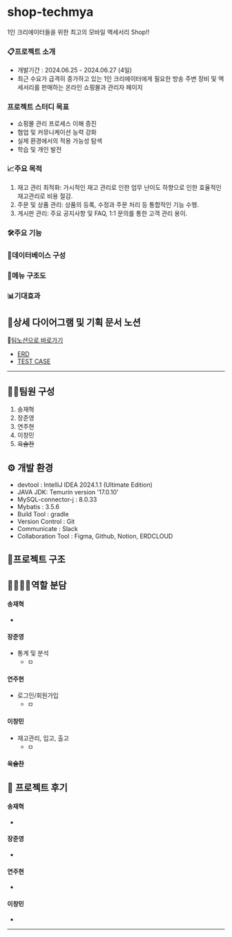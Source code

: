 
# shop-techmya
1인 크리에이터들을 위한 최고의 모바일 액세서리 Shop!!

### 📋프로젝트 소개
* 개발기간 : 2024.06.25 - 2024.06.27 (4일)
* 최근 수요가 급격히 증가하고 있는 1인 크리에이터에게 필요한 방송 주변 장비 및 액세서리를 판매하는 온라인 쇼핑몰과 관리자 페이지

### 프로젝트 스터디 목표
- 쇼핑몰 관리 프로세스 이해 증진
- 협업 및 커뮤니케이션 능력 강화
- 실제 환경에서의 적용 가능성 탐색
- 학습 및 개인 발전


### 📈주요 목적
1. 재고 관리 최적화: 가시적인 재고 관리로 인한 업무 난이도 하향으로 인한 효율적인 재고관리로 비용 절감.
2. 주문 및 상품 관리: 상품의 등록, 수정과 주문 처리 등 통합적인 기능 수행.
3. 게시판 관리: 주요 공지사항 및 FAQ, 1:1 문의를 통한 고객 관리 용이.

### 🛠️주요 기능



### 🐬데이터베이스 구성


### 📂메뉴 구조도


### 📊기대효과



## 📑상세 다이어그램 및 기획 문서 노션
  🔗[팀노션으로 바로가기](https://www.notion.so/coffit23/3-3355ABC-c26bbee54bbf44fd86fc559fd41e5981?pvs=4)
* [ERD]()
* [TEST CASE]()

* * *

## 🧑‍💻팀원 구성
1. 송재혁
2. 장준영
3. 연주현
4. 이창민
5. ~~육슬찬~~

## ⚙️ 개발 환경
* devtool : IntelliJ IDEA 2024.1.1 (Ultimate Edition)
* JAVA JDK: Temurin version '17.0.10'
* MySQL-connector-j : 8.0.33
* Mybatis : 3.5.6
* Build Tool : gradle
* Version Control : Git
* Communicate : Slack
* Collaboration Tool : Figma, Github, Notion, ERDCLOUD

## 🩻프로젝트 구조



## 🧑‍🧑‍🧒‍🧒역할 분담

#### 송재혁
* 


#### 장준영
* 통계 및 분석
  * ㅁ

#### 연주현
* 로그인/회원가입
  * ㅁ

#### 이창민
* 재고관리, 입고, 출고
  * ㅁ

#### ~~육슬찬~~


## 📕 프로젝트 후기

#### 송재혁
* 

#### 장준영
* 

#### 연주현
* 

#### 이창민
* 




<hr>

